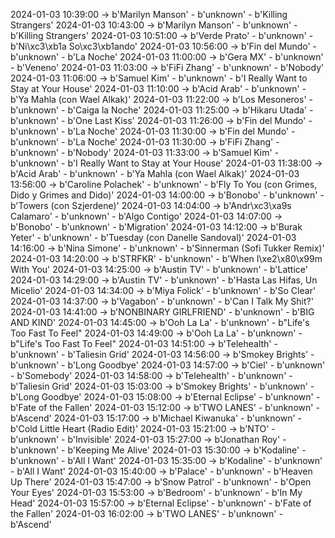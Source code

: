 2024-01-03 10:39:00 -> b'Marilyn Manson' - b'unknown' - b'Killing Strangers'
2024-01-03 10:43:00 -> b'Marilyn Manson' - b'unknown' - b'Killing Strangers'
2024-01-03 10:51:00 -> b'Verde Prato' - b'unknown' - b'Ni\xc3\xb1a So\xc3\xb1ando'
2024-01-03 10:56:00 -> b'Fin del Mundo' - b'unknown' - b'La Noche'
2024-01-03 11:00:00 -> b'Gera MX' - b'unknown' - b'Veneno'
2024-01-03 11:03:00 -> b'FiFi Zhang' - b'unknown' - b'Nobody'
2024-01-03 11:06:00 -> b'Samuel Kim' - b'unknown' - b'I Really Want to Stay at Your House'
2024-01-03 11:10:00 -> b'Acid Arab' - b'unknown' - b'Ya Mahla (con Wael Alkak)'
2024-01-03 11:22:00 -> b'Los Mesoneros' - b'unknown' - b'Caiga la Noche'
2024-01-03 11:25:00 -> b'Hikaru Utada' - b'unknown' - b'One Last Kiss'
2024-01-03 11:26:00 -> b'Fin del Mundo' - b'unknown' - b'La Noche'
2024-01-03 11:30:00 -> b'Fin del Mundo' - b'unknown' - b'La Noche'
2024-01-03 11:30:00 -> b'FiFi Zhang' - b'unknown' - b'Nobody'
2024-01-03 11:33:00 -> b'Samuel Kim' - b'unknown' - b'I Really Want to Stay at Your House'
2024-01-03 11:38:00 -> b'Acid Arab' - b'unknown' - b'Ya Mahla (con Wael Alkak)'
2024-01-03 13:56:00 -> b'Caroline Polachek' - b'unknown' - b'Fly To You (con Grimes, Dido y Grimes and Dido)'
2024-01-03 14:00:00 -> b'Bonobo' - b'unknown' - b'Towers (con Szjerdene)'
2024-01-03 14:04:00 -> b'Andr\xc3\xa9s Calamaro' - b'unknown' - b'Algo Contigo'
2024-01-03 14:07:00 -> b'Bonobo' - b'unknown' - b'Migration'
2024-01-03 14:12:00 -> b'Burak Yeter' - b'unknown' - b'Tuesday (con Danelle Sandoval)'
2024-01-03 14:16:00 -> b'Nina Simone' - b'unknown' - b'Sinnerman (Sofi Tukker Remix)'
2024-01-03 14:20:00 -> b'STRFKR' - b'unknown' - b'When I\xe2\x80\x99m With You'
2024-01-03 14:25:00 -> b'Austin TV' - b'unknown' - b'Lattice'
2024-01-03 14:29:00 -> b'Austin TV' - b'unknown' - b'Hasta Las Hifas, Un Micelio'
2024-01-03 14:34:00 -> b'Miya Folick' - b'unknown' - b'So Clear'
2024-01-03 14:37:00 -> b'Vagabon' - b'unknown' - b'Can I Talk My Shit?'
2024-01-03 14:41:00 -> b'NONBINARY GIRLFRIEND' - b'unknown' - b'BIG AND KIND'
2024-01-03 14:45:00 -> b'Ooh La La' - b'unknown' - b"Life's Too Fast To Feel"
2024-01-03 14:49:00 -> b'Ooh La La' - b'unknown' - b"Life's Too Fast To Feel"
2024-01-03 14:51:00 -> b'Telehealth' - b'unknown' - b'Taliesin Grid'
2024-01-03 14:56:00 -> b'Smokey Brights' - b'unknown' - b'Long Goodbye'
2024-01-03 14:57:00 -> b'Ciel' - b'unknown' - b'Somebody'
2024-01-03 14:58:00 -> b'Telehealth' - b'unknown' - b'Taliesin Grid'
2024-01-03 15:03:00 -> b'Smokey Brights' - b'unknown' - b'Long Goodbye'
2024-01-03 15:08:00 -> b'Eternal Eclipse' - b'unknown' - b'Fate of the Fallen'
2024-01-03 15:12:00 -> b'TWO LANES' - b'unknown' - b'Ascend'
2024-01-03 15:17:00 -> b'Michael Kiwanuka' - b'unknown' - b'Cold Little Heart (Radio Edit)'
2024-01-03 15:21:00 -> b'NTO' - b'unknown' - b'Invisible'
2024-01-03 15:27:00 -> b'Jonathan Roy' - b'unknown' - b'Keeping Me Alive'
2024-01-03 15:30:00 -> b'Kodaline' - b'unknown' - b'All I Want'
2024-01-03 15:35:00 -> b'Kodaline' - b'unknown' - b'All I Want'
2024-01-03 15:40:00 -> b'Palace' - b'unknown' - b'Heaven Up There'
2024-01-03 15:47:00 -> b'Snow Patrol' - b'unknown' - b'Open Your Eyes'
2024-01-03 15:53:00 -> b'Bedroom' - b'unknown' - b'In My Head'
2024-01-03 15:57:00 -> b'Eternal Eclipse' - b'unknown' - b'Fate of the Fallen'
2024-01-03 16:02:00 -> b'TWO LANES' - b'unknown' - b'Ascend'
